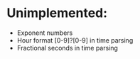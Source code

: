 # Unimplemented:
* Exponent numbers
* Hour format [0-9]?[0-9] in time parsing
* Fractional seconds in time parsing